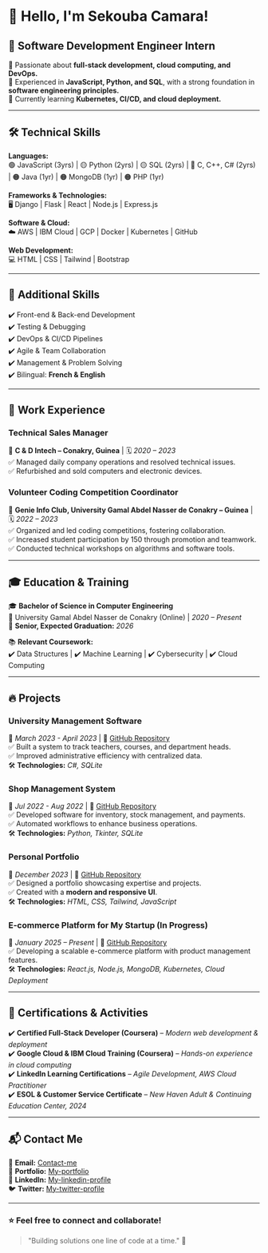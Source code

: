 # 👋 Hello, I'm Sekouba Camara!       

## 🚀 **Software Development Engineer Intern**  

🎯 Passionate about **full-stack development, cloud computing, and DevOps.**  
📍 Experienced in **JavaScript, Python, and SQL**, with a strong foundation in **software engineering principles.**  
🌱 Currently learning **Kubernetes, CI/CD, and cloud deployment.**  

---

## 🛠 **Technical Skills**  

**Languages:**  
🟢 JavaScript (3yrs) | 🟡 Python (2yrs) | 🟡 SQL (2yrs) | 🔵 C, C++, C# (2yrs) | 🟠 Java (1yr) | 🟠 MongoDB (1yr) | 🟠 PHP (1yr)  

**Frameworks & Technologies:**  
🖥 Django | Flask | React | Node.js | Express.js  

**Software & Cloud:**  
☁️ AWS | IBM Cloud | GCP | Docker | Kubernetes | GitHub  

**Web Development:**  
💻 HTML | CSS | Tailwind | Bootstrap  

---

## 🎯 **Additional Skills**  

✔️ Front-end & Back-end Development  
✔️ Testing & Debugging  
✔️ DevOps & CI/CD Pipelines  
✔️ Agile & Team Collaboration  
✔️ Management & Problem Solving  
✔️ Bilingual: **French & English**  

---

## 💼 **Work Experience**  

### **Technical Sales Manager**  
📍 **C & D Intech – Conakry, Guinea** | 🗓️ *2020 – 2023*  
✅ Managed daily company operations and resolved technical issues.  
✅ Refurbished and sold computers and electronic devices.  

### **Volunteer Coding Competition Coordinator**  
📍 **Genie Info Club, University Gamal Abdel Nasser de Conakry – Guinea** | 🗓️ *2022 – 2023*  
✅ Organized and led coding competitions, fostering collaboration.  
✅ Increased student participation by 150 through promotion and teamwork.  
✅ Conducted technical workshops on algorithms and software tools.  

---

## 🎓 **Education & Training**  

🎓 **Bachelor of Science in Computer Engineering**  
📍 University Gamal Abdel Nasser de Conakry (Online) | *2020 – Present*  
📆 **Senior, Expected Graduation:** *2026*  

📚 **Relevant Coursework:**  
✔️ Data Structures | ✔️ Machine Learning | ✔️ Cybersecurity | ✔️ Cloud Computing  

---

## 🔥 **Projects**  

### **University Management Software**  
📅 *March 2023 - April 2023* | 🔗 [GitHub Repository](#)  
✅ Built a system to track teachers, courses, and department heads.  
✅ Improved administrative efficiency with centralized data.  
🛠 **Technologies:** *C#, SQLite*  

### **Shop Management System**  
📅 *Jul 2022 - Aug 2022* | 🔗 [GitHub Repository](#)  
✅ Developed software for inventory, stock management, and payments.  
✅ Automated workflows to enhance business operations.  
🛠 **Technologies:** *Python, Tkinter, SQLite*  

### **Personal Portfolio**  
📅 *December 2023* | 🔗 [GitHub Repository](#)  
✅ Designed a portfolio showcasing expertise and projects.  
✅ Created with a **modern and responsive UI**.  
🛠 **Technologies:** *HTML, CSS, Tailwind, JavaScript*  

### **E-commerce Platform for My Startup (In Progress)**  
📅 *January 2025 – Present* | 🔗 [GitHub Repository](#)  
✅ Developing a scalable e-commerce platform with product management features.  
🛠 **Technologies:** *React.js, Node.js, MongoDB, Kubernetes, Cloud Deployment*  

---

## 📜 **Certifications & Activities**  

✔️ **Certified Full-Stack Developer (Coursera)** – *Modern web development & deployment*  
✔️ **Google Cloud & IBM Cloud Training (Coursera)** – *Hands-on experience in cloud computing*  
✔️ **LinkedIn Learning Certifications** – *Agile Development, AWS Cloud Practitioner*  
✔️ **ESOL & Customer Service Certificate** – *New Haven Adult & Continuing Education Center, 2024*  

---

## 📬 **Contact Me**  

📩 **Email:** [Contact-me](mailto:s.camara2277@gmail.com)  
🔗 **Portfolio:** [My-portfolio](https://scamara100.github.io)  
💼 **LinkedIn:** [My-linkedin-profile](https://linkedin.com/in/scamara100)  
🐦 **Twitter:** [My-twitter-profile](https://twitter.com/scamara100)  

---

### ⭐ **Feel free to connect and collaborate!**  
> "Building solutions one line of code at a time." 🚀  
